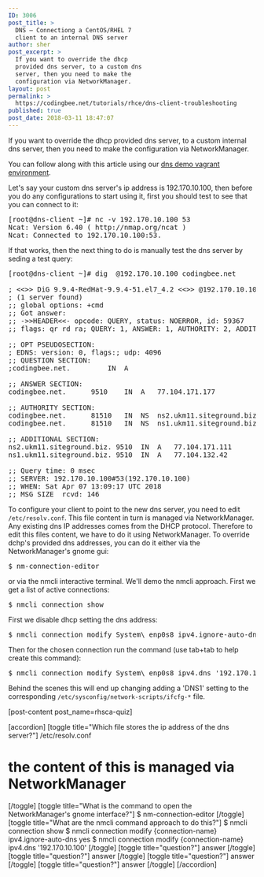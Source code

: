 ```yaml
---
ID: 3006
post_title: >
  DNS – Connectiong a CentOS/RHEL 7
  client to an internal DNS server
author: sher
post_excerpt: >
  If you want to override the dhcp
  provided dns server, to a custom dns
  server, then you need to make the
  configuration via NetworkManager.
layout: post
permalink: >
  https://codingbee.net/tutorials/rhce/dns-client-troubleshooting
published: true
post_date: 2018-03-11 18:47:07
---
```

If you want to override the dhcp provided dns server, to a custom internal dns server, then you need to make the configuration via NetworkManager. 


You can follow along with this article using our <a href="https://github.com/Sher-Chowdhury/CentOS7-DNS-Server-demo">dns demo vagrant environment</a>.  

Let's say your custom dns server's ip address is 192.170.10.100, then before you do any configurations to start using it, first you should test to see that you can connect to it:


<pre>
[root@dns-client ~]# nc -v 192.170.10.100 53
Ncat: Version 6.40 ( http://nmap.org/ncat )
Ncat: Connected to 192.170.10.100:53.
</pre>

If that works, then the next thing to do is manually test the dns server by seding a test query:

<pre>
[root@dns-client ~]# dig  @192.170.10.100 codingbee.net

; <<>> DiG 9.9.4-RedHat-9.9.4-51.el7_4.2 <<>> @192.170.10.100 codingbee.net
; (1 server found)
;; global options: +cmd
;; Got answer:
;; ->>HEADER<<- opcode: QUERY, status: NOERROR, id: 59367
;; flags: qr rd ra; QUERY: 1, ANSWER: 1, AUTHORITY: 2, ADDITIONAL: 3

;; OPT PSEUDOSECTION:
; EDNS: version: 0, flags:; udp: 4096
;; QUESTION SECTION:
;codingbee.net.			IN	A

;; ANSWER SECTION:
codingbee.net.		9510	IN	A	77.104.171.177

;; AUTHORITY SECTION:
codingbee.net.		81510	IN	NS	ns2.ukm11.siteground.biz.
codingbee.net.		81510	IN	NS	ns1.ukm11.siteground.biz.

;; ADDITIONAL SECTION:
ns2.ukm11.siteground.biz. 9510	IN	A	77.104.171.111
ns1.ukm11.siteground.biz. 9510	IN	A	77.104.132.42

;; Query time: 0 msec
;; SERVER: 192.170.10.100#53(192.170.10.100)
;; WHEN: Sat Apr 07 13:09:17 UTC 2018
;; MSG SIZE  rcvd: 146
</pre>

To configure your client to point to the new dns server, you need to edit <code>/etc/resolv.conf</code>. This file content in turn is managed via NetworkManager. Any existing dns IP addresses comes from the DHCP protocol. Therefore to edit this files content, we have to do it using NetworkManager. To override dchp's provided dns addresses, you can do it either via the NetworkManager's gnome gui:


<pre>$ nm-connection-editor</pre>


or via the nmcli interactive terminal. We'll demo the nmcli approach. First we get a list of active connections:

<pre>
$ nmcli connection show
</pre>

First we disable dhcp setting the dns address:

<pre>
$ nmcli connection modify System\ enp0s8 ipv4.ignore-auto-dns yes
</pre>

Then for the chosen connection run the command (use tab+tab to help create this command):

<pre>
$ nmcli connection modify System\ enp0s8 ipv4.dns '192.170.10.100'
</pre>

Behind the scenes this will end up changing adding a 'DNS1' setting to the corresponding <code>/etc/sysconfig/network-scripts/ifcfg-*</code> file. 


[post-content post_name=rhsca-quiz] 

[accordion]
[toggle title="Which file stores the ip address of the dns server?"]
/etc/resolv.conf
# the content of this is managed via NetworkManager
[/toggle]
[toggle title="What is the command to open the NetworkManager's gnome interface?"]
$ nm-connection-editor
[/toggle]
[toggle title="What are the nmcli command approach to do this?"]
$ nmcli connection show
$ nmcli connection modify {connection-name} ipv4.ignore-auto-dns yes
$ nmcli connection modify {connection-name} ipv4.dns '192.170.10.100'
[/toggle]
[toggle title="question?"]
answer
[/toggle]
[toggle title="question?"]
answer
[/toggle]
[toggle title="question?"]
answer
[/toggle]
[toggle title="question?"]
answer
[/toggle]
[/accordion]